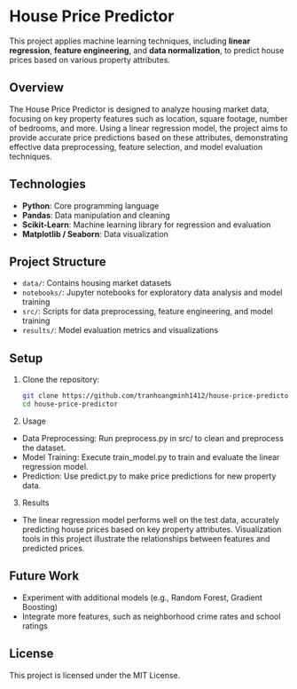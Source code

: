 # House Price Predictor

This project applies machine learning techniques, including **linear regression**, **feature engineering**, and **data normalization**, to predict house prices based on various property attributes.

## Overview

The House Price Predictor is designed to analyze housing market data, focusing on key property features such as location, square footage, number of bedrooms, and more. Using a linear regression model, the project aims to provide accurate price predictions based on these attributes, demonstrating effective data preprocessing, feature selection, and model evaluation techniques.

## Technologies

- **Python**: Core programming language
- **Pandas**: Data manipulation and cleaning
- **Scikit-Learn**: Machine learning library for regression and evaluation
- **Matplotlib / Seaborn**: Data visualization

## Project Structure

- `data/`: Contains housing market datasets
- `notebooks/`: Jupyter notebooks for exploratory data analysis and model training
- `src/`: Scripts for data preprocessing, feature engineering, and model training
- `results/`: Model evaluation metrics and visualizations

## Setup

1. Clone the repository:
   ```bash
   git clone https://github.com/tranhoangminh1412/house-price-predictor
   cd house-price-predictor
2. Usage
- Data Preprocessing: Run preprocess.py in src/ to clean and preprocess the dataset.
- Model Training: Execute train_model.py to train and evaluate the linear regression model.
- Prediction: Use predict.py to make price predictions for new property data.
3. Results
- The linear regression model performs well on the test data, accurately predicting house prices based on key property attributes. Visualization tools in this project illustrate the relationships between features and predicted prices.

## Future Work
   - Experiment with additional models (e.g., Random Forest, Gradient Boosting)
   - Integrate more features, such as neighborhood crime rates and school ratings
## License
This project is licensed under the MIT License.

